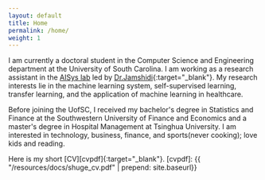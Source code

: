 ```yaml
---
layout: default
title: Home
permalink: /home/
weight: 1
---
```

I am currently a doctoral student in the Computer Science and Engineering department at the University of South Carolina. I am working as a research assistant in the [AISys lab](https://pooyanjamshidi.github.io/AISys/) led by [Dr.Jamshidi](https://pooyanjamshidi.github.io/){:target="_blank"}. My research interests lie in the machine learning system, self-supervised learning, transfer learning, and the application of machine learning in healthcare. 

Before joining the UofSC, I received my bachelor's degree in Statistics and Finance at the Southwestern University of Finance and Economics and a master's degree in Hospital Management at Tsinghua University. I am interested in technology, business, finance, and sports(never cooking); love kids and reading.

Here is my short [CV][cvpdf]{:target="_blank"}.
[cvpdf]: {{ "/resources/docs/shuge_cv.pdf" | prepend: site.baseurl}}
